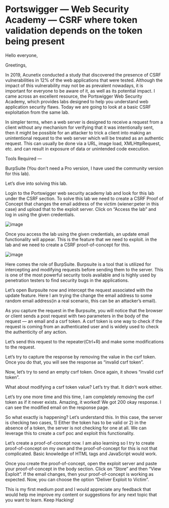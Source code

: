 # Portswigger — Web Security Academy — CSRF where token validation depends on the token being present

Hello everyone,

Greetings,

In 2019, Acunetix conducted a study that discovered the presence of CSRF vulnerabilities in 12% of the web applications that were tested. Although the impact of this vulnerability may not be as prevalent nowadays, it is important for everyone to be aware of it, as well as its potential impact. I came across an excellent resource, the Portswigger Web Security Academy, which provides labs designed to help you understand web application security flaws. Today we are going to look at a basic CSRF exploitation from the same lab.

In simpler terms, when a web server is designed to receive a request from a client without any mechanism for verifying that it was intentionally sent, then it might be possible for an attacker to trick a client into making an unintentional request to the web server which will be treated as an authentic request. This can usually be done via a URL, image load, XMLHttpRequest, etc. and can result in exposure of data or unintended code execution.

Tools Required —

BurpSuite (You don’t need a Pro version, I have used the community version for this lab).

Let’s dive into solving this lab.

Login to the Portswigger web security academy lab and look for this lab under the CSRF section. To solve this lab we need to create a CSRF Proof of Concept that changes the email address of the victim (wiener:peter in this case) and upload that to the exploit server. Click on “Access the lab” and log in using the given credentials.

![image](https://github.com/4tul-rawat/Writeups/assets/130515502/ec32acff-78c2-4d4b-9a72-0133d5859827)

Once you access the lab using the given credentials, an update email functionality will appear. This is the feature that we need to exploit. in the lab and we need to create a CSRF proof-of-concept for this.

![image](https://github.com/4tul-rawat/Writeups/assets/130515502/b12405c4-8634-4c5f-b665-4ac203901e9c)

Here comes the role of BurpSuite. Burpsuite is a tool that is utilized for intercepting and modifying requests before sending them to the server. This is one of the most powerful security tools available and is highly used by penetration testers to find security bugs in the applications.

Let’s open Burpsuite now and intercept the request associated with the update feature. Here I am trying the change the email address to some random email address(in a real scenario, this can be an attacker’s email).


As you capture the request in the Burpsuite, you will notice that the browser or client sends a post request with two parameters in the body of the request — an email and a csrf token. A csrf token is one way to check if the request is coming from an authenticated user and is widely used to check the authenticity of any action.

Let’s send this request to the repeater(Ctrl+R) and make some modifications to the request.

Let’s try to capture the response by removing the value in the csrf token. Once you do that, you will see the response as “invalid csrf token”.


Now, let’s try to send an empty csrf token. Once again, it shows “invalid csrf token”.


What about modifying a csrf token value? Let’s try that. It didn’t work either.


Let’s try one more time and this time, I am completely removing the csrf token as if it never exists. Amazing, it worked! We got 200 okay response. I can see the modified email on the response page.


So what exactly is happening? Let’s understand this. In this case, the server is checking two cases, 1) Either the token has to be valid or 2) in the absence of a token, the server is not checking for one at all. We can leverage this to create a csrf poc and exploit this functionality.

Let’s create a proof-of-concept now. I am also learning so I try to create proof-of-concept on my own and the proof-of-concept for this is not that complicated. Basic knowledge of HTML tags and JavaScript would work.

Once you create the proof-of-concept, open the exploit server and paste your proof-of-concept in the body section. Click on “Store” and then “View Exploit”. If the email changes, then your proof-of-concept is working as expected. Now, you can choose the option “Deliver Exploit to Victim”.



This is my first medium post and I would appreciate any feedback that would help me improve my content or suggestions for any next topic that you want to learn.
Keep Hacking!



